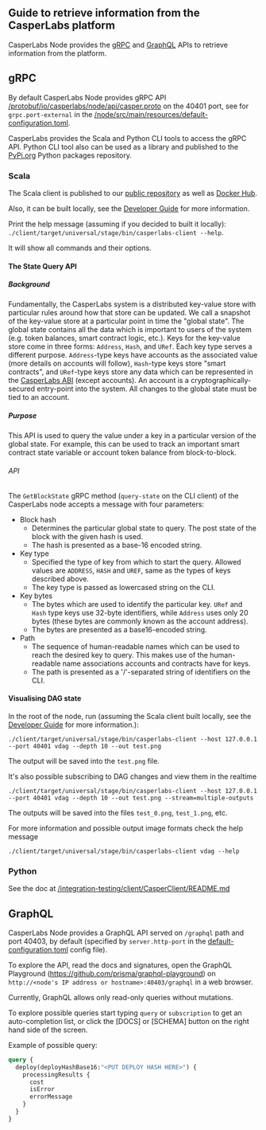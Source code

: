 ## Guide to retrieve information from the CasperLabs platform

CasperLabs Node provides the [gRPC](https://grpc.io) and [GraphQL](https://graphql.org) APIs to retrieve information from the platform.

## gRPC
By default CasperLabs Node provides gRPC API [/protobuf/io/casperlabs/node/api/casper.proto](/protobuf/io/casperlabs/node/api/casper.proto) on the 40401 port, see for `grpc.port-external` in the [/node/src/main/resources/default-configuration.toml](/node/src/main/resources/default-configuration.toml).

CasperLabs provides the Scala and Python CLI tools to access the gRPC API. Python CLI tool also can be used as a library and published to the [PyPi.org](https://pypi.org) Python packages repository.

### Scala
The Scala client is published to our [public repository](http://repo.casperlabs.io/casperlabs/repo/) as well as [Docker Hub](https://hub.docker.com/r/casperlabs/client).

Also, it can be built locally, see the [Developer Guide](/DEVELOPER.md#building-nodes-client) for more information.

Print the help message (assuming if you decided to built it locally): `./client/target/universal/stage/bin/casperlabs-client --help`.

It will show all commands and their options.

#### The State Query API

##### Background
Fundamentally, the CasperLabs system is a distributed key-value store
with particular rules around how that store can be updated. We call a
snapshot of the key-value store at a particular point in time the
"global state". The global state contains all the data which is
important to users of the system (e.g. token balances, smart contract
logic, etc.). Keys for the key-value store come in three forms:
`Address`, `Hash`, and `URef`. Each key type serves a different
purpose. `Address`-type keys have accounts as the associated value
(more details on accounts will follow), `Hash`-type keys store "smart
contracts", and `URef`-type keys store any data which can be
represented in the [CasperLabs
ABI](https://techspec.casperlabs.io/technical-details/block-storage/global-state#abi)
(except accounts). An account is a cryptographically-secured
entry-point into the system. All changes to the global state must be
tied to an account.

##### Purpose

This API is used to query the value under a key in a particular
version of the global state. For example, this can be used to track an
important smart contract state variable or account token balance from
block-to-block.

###### API

The `GetBlockState` gRPC method (`query-state` on the CLI client) of the CasperLabs node accepts a message
with four parameters:

- Block hash
  - Determines the particular global state to query. The post state of
    the block with the given hash is used.
  - The hash is presented as a base-16 encoded string.
- Key type
  - Specified the type of key from which to start the query. Allowed
    values are `ADDRESS`, `HASH` and `UREF`, same as the types of keys
    described above.
  - The key type is passed as lowercased string on the CLI.
- Key bytes
  - The bytes which are used to identify the particular key. `URef`
    and `Hash` type keys use 32-byte identifiers, while `Address` uses
    only 20 bytes (these bytes are commonly known as the account
    address).
  - The bytes are presented as a base16-encoded string.
- Path
  - The sequence of human-readable names which can be used to reach
    the desired key to query. This makes use of the human-readable
    name associations accounts and contracts have for keys.
  - The path is presented as a '/'-separated string of identifiers on the CLI.

#### Visualising DAG state

In the root of the node, run (assuming the Scala client built locally, see the [Developer Guide](/DEVELOPER.md#building-nodes-client) for more information.):

```
./client/target/universal/stage/bin/casperlabs-client --host 127.0.0.1 --port 40401 vdag --depth 10 --out test.png
```

The output will be saved into the `test.png` file.

It's also possible subscribing to DAG changes and view them in the realtime

```
./client/target/universal/stage/bin/casperlabs-client --host 127.0.0.1 --port 40401 vdag --depth 10 --out test.png --stream=multiple-outputs
```

The outputs will be saved into the files `test_0.png`, `test_1.png`, etc.

For more information and possible output image formats check the help message

```
./client/target/universal/stage/bin/casperlabs-client vdag --help
```

### Python
See the doc at [/integration-testing/client/CasperClient/README.md](/integration-testing/client/CasperClient/README.md)

## GraphQL
CasperLabs Node provides a GraphQL API served on `/graphql` path and port 40403, by default (specified by `server.http-port` in the [default-configuration.toml](/node/src/main/resources/default-configuration.toml) config file).

To explore the API, read the docs and signatures, open the GraphQL Playground (https://github.com/prisma/graphql-playground) on `http://<node's IP address or hostname>:40403/graphql` in a web browser.

Currently, GraphQL allows only read-only queries without mutations.

To explore possible queries start typing `query` or `subscription` to get an auto-completion list, or click the [DOCS] or [SCHEMA] button on the right hand side of the screen.

Example of possible query:
```graphql
query {
  deploy(deployHashBase16:"<PUT DEPLOY HASH HERE>") {
    processingResults {
      cost
      isError
      errorMessage
    }
  }
}
``` 

